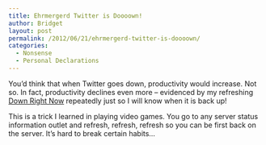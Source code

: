 ```yaml
---
title: Ehrmergerd Twitter is Doooown!
author: Bridget
layout: post
permalink: /2012/06/21/ehrmergerd-twitter-is-doooown/
categories:
  - Nonsense
  - Personal Declarations
---
```

You&#8217;d think that when Twitter goes down, productivity would increase. Not so. In fact, productivity declines even more &#8211; evidenced by my refreshing [Down Right Now][1] repeatedly just so I will know when it is back up!

This is a trick I learned in playing video games. You go to any server status information outlet and refresh, refresh, refresh so you can be first back on the server. It&#8217;s hard to break certain habits&#8230;

 [1]: http://downrightnow.com/twitter